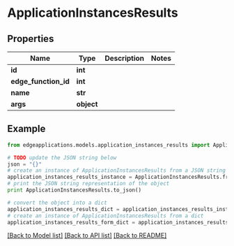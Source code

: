 # ApplicationInstancesResults


## Properties
Name | Type | Description | Notes
------------ | ------------- | ------------- | -------------
**id** | **int** |  | 
**edge_function_id** | **int** |  | 
**name** | **str** |  | 
**args** | **object** |  | 

## Example

```python
from edgeapplications.models.application_instances_results import ApplicationInstancesResults

# TODO update the JSON string below
json = "{}"
# create an instance of ApplicationInstancesResults from a JSON string
application_instances_results_instance = ApplicationInstancesResults.from_json(json)
# print the JSON string representation of the object
print ApplicationInstancesResults.to_json()

# convert the object into a dict
application_instances_results_dict = application_instances_results_instance.to_dict()
# create an instance of ApplicationInstancesResults from a dict
application_instances_results_form_dict = application_instances_results.from_dict(application_instances_results_dict)
```
[[Back to Model list]](../README.md#documentation-for-models) [[Back to API list]](../README.md#documentation-for-api-endpoints) [[Back to README]](../README.md)


